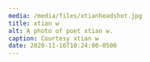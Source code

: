 ```yaml
---
media: /media/files/xtianheadshot.jpg
title: xtian w
alt: A photo of poet xtian w.
caption: Courtesy xtian w
date: 2020-11-16T10:24:00-0500
---
```

